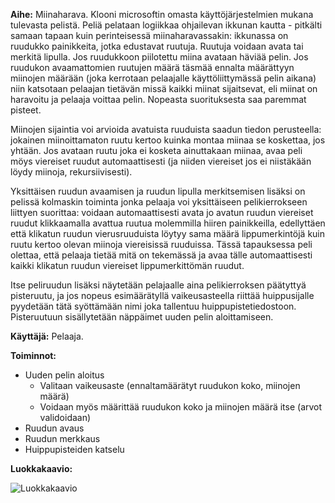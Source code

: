 **Aihe:**
Miinaharava. Klooni microsoftin omasta käyttöjärjestelmien mukana tulevasta pelistä. Peliä pelataan logiikkaa ohjailevan ikkunan kautta - pitkälti samaan tapaan kuin perinteisessä miinaharavassakin: ikkunassa on ruudukko painikkeita, jotka edustavat ruutuja. Ruutuja voidaan avata tai merkitä lipulla. Jos ruudukkoon piilotettu miina avataan häviää pelin. Jos ruudukon avaamattomien ruutujen määrä täsmää ennalta määrättyyn miinojen määrään (joka kerrotaan pelaajalle käyttöliittymässä pelin aikana) niin katsotaan pelaajan tietävän missä kaikki miinat sijaitsevat, eli miinat on haravoitu ja pelaaja voittaa pelin. Nopeasta suorituksesta saa paremmat pisteet.

Miinojen sijaintia voi arvioida avatuista ruuduista saadun tiedon perusteella: jokainen miinoittamaton ruutu kertoo kuinka montaa miinaa se koskettaa, jos yhtään. Jos avataan ruutu joka ei kosketa ainuttakaan miinaa, avaa peli möys viereiset ruudut automaattisesti (ja niiden viereiset jos ei niistäkään löydy miinoja, rekursiivisesti).

Yksittäisen ruudun avaamisen ja ruudun lipulla merkitsemisen lisäksi on pelissä kolmaskin toiminta jonka pelaaja voi yksittäiseen pelikierrokseen liittyen suorittaa: voidaan automaattisesti avata jo avatun ruudun viereiset ruudut klikkaamalla avattua ruutua molemmilla hiiren painikkeilla, edellyttäen että klikatun ruudun vierusruuduista löytyy sama määrä lippumerkintöjä kuin ruutu kertoo olevan miinoja viereisissä ruuduissa. Tässä tapauksessa peli olettaa, että pelaaja tietää mitä on tekemässä ja avaa tälle automaattisesti kaikki klikatun ruudun viereiset lippumerkittömän ruudut. 

Itse peliruudun lisäksi näytetään pelajaalle aina pelikierroksen päätyttyä pisteruutu, ja jos nopeus esimäärätyllä vaikeusasteella riittää huippusijalle pyydetään tätä syöttämään nimi joka tallentuu huippupistetiedostoon. Pisteruutuun sisällytetään näppäimet uuden pelin aloittamiseen.

**Käyttäjä:**
Pelaaja.

**Toiminnot:**
- Uuden pelin aloitus
  - Valitaan vaikeusaste (ennaltamäärätyt ruudukon koko, miinojen määrä)
  - Voidaan myös määrittää ruudukon koko ja miinojen määrä itse (arvot validoidaan)
- Ruudun avaus
- Ruudun merkkaus
- Huippupisteiden katselu

**Luokkakaavio:**


![Luokkakaavio](https://github.com/ahv/MineSweeper/blob/master/dokumentaatio/MineSweeperClassDiagram.png)
